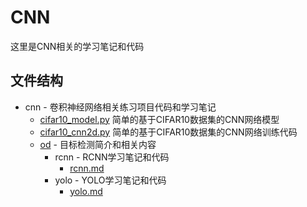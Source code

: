 # CNN

这里是CNN相关的学习笔记和代码

## 文件结构

* cnn - 卷积神经网络相关练习项目代码和学习笔记
  * [cifar10_model.py](./cifar10_model.py) 简单的基于CIFAR10数据集的CNN网络模型
  * [cifar10_cnn2d.py](./cifar10_cnn2d.py) 简单的基于CIFAR10数据集的CNN网络训练代码
  * [od](./od/README.md) - 目标检测简介和相关内容
    * rcnn - RCNN学习笔记和代码
      * [rcnn.md](./cnn/od/rcnn/rcnn.md)
    * yolo - YOLO学习笔记和代码
      * [yolo.md](./cnn/od/yolo/yolo.md)